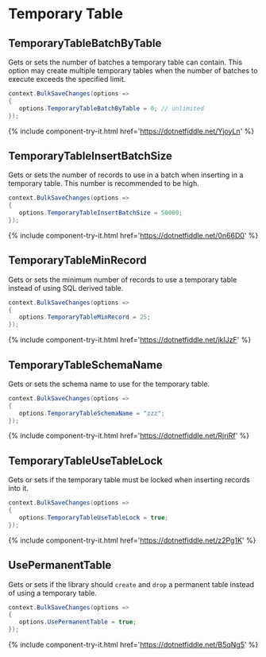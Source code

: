 # Temporary Table

## TemporaryTableBatchByTable
Gets or sets the number of batches a temporary table can contain. This option may create multiple temporary tables when the number of batches to execute exceeds the specified limit.


```csharp
context.BulkSaveChanges(options =>
{
   options.TemporaryTableBatchByTable = 0; // unlimited
});
```
{% include component-try-it.html href='https://dotnetfiddle.net/YjoyLn' %}

## TemporaryTableInsertBatchSize
Gets or sets the number of records to use in a batch when inserting in a temporary table. This number is recommended to be high.


```csharp
context.BulkSaveChanges(options =>
{
   options.TemporaryTableInsertBatchSize = 50000;
});
```
{% include component-try-it.html href='https://dotnetfiddle.net/0n66D0' %}

## TemporaryTableMinRecord
Gets or sets the minimum number of records to use a temporary table instead of using SQL derived table.


```csharp
context.BulkSaveChanges(options =>
{
   options.TemporaryTableMinRecord = 25;
});
```
{% include component-try-it.html href='https://dotnetfiddle.net/jkIJzF' %}

## TemporaryTableSchemaName
Gets or sets the schema name to use for the temporary table.


```csharp
context.BulkSaveChanges(options =>
{
   options.TemporaryTableSchemaName = "zzz";
});
```
{% include component-try-it.html href='https://dotnetfiddle.net/RjriRf' %}

## TemporaryTableUseTableLock
Gets or sets if the temporary table must be locked when inserting records into it.


```csharp
context.BulkSaveChanges(options =>
{
   options.TemporaryTableUseTableLock = true;
});
```
{% include component-try-it.html href='https://dotnetfiddle.net/z2Pg1K' %}

## UsePermanentTable
Gets or sets if the library should `create` and `drop` a permanent table instead of using a temporary table.


```csharp
context.BulkSaveChanges(options =>
{
   options.UsePermanentTable = true;
});
```
{% include component-try-it.html href='https://dotnetfiddle.net/B5qNg5' %}
